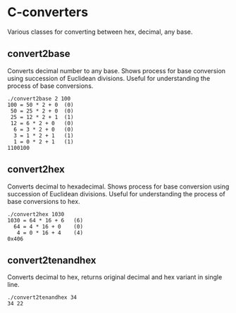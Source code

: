 # C-converters
Various classes for converting between hex, decimal, any base.

## convert2base
Converts decimal number to any base. Shows process for base conversion using succession of Euclidean divisions. Useful for understanding the process of base conversions.
```
./convert2base 2 100
100 = 50 * 2 + 0  (0)
 50 = 25 * 2 + 0  (0)
 25 = 12 * 2 + 1  (1)
 12 = 6 * 2 + 0   (0)
  6 = 3 * 2 + 0   (0)
  3 = 1 * 2 + 1   (1)
  1 = 0 * 2 + 1   (1)
1100100
```


 
## convert2hex
Converts decimal to hexadecimal. Shows process for base conversion using succession of Euclidean divisions. Useful for understanding the process of base conversions to hex.
```
./convert2hex 1030
1030 = 64 * 16 + 6   (6)
  64 = 4 * 16 + 0    (0)
   4 = 0 * 16 + 4    (4)
0x406
```



## convert2tenandhex
Converts decimal to hex, returns original decimal and hex variant in single line. 
```
./convert2tenandhex 34
34 22 
```
